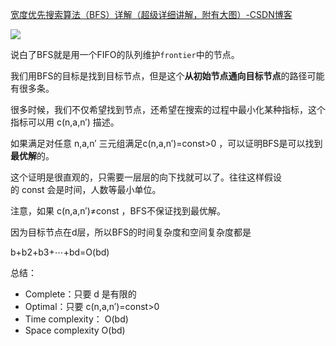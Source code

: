 [宽度优先搜索算法（BFS）详解（超级详细讲解，附有大图）-CSDN博客](https://blog.csdn.net/aliyonghang/article/details/128724989?ops_request_misc=%257B%2522request%255Fid%2522%253A%25225f0ae0db138e4f65b52a2541fc020628%2522%252C%2522scm%2522%253A%252220140713.130102334..%2522%257D&request_id=5f0ae0db138e4f65b52a2541fc020628&biz_id=0&utm_medium=distribute.pc_search_result.none-task-blog-2~all~top_positive~default-1-128724989-null-null.142^v102^pc_search_result_base8&utm_term=%E5%AE%BD%E5%BA%A6%E4%BC%98%E5%85%88%E6%90%9C%E7%B4%A2&spm=1018.2226.3001.4187)

  
![](https://pic1.zhimg.com/v2-ed7ae4bc6708d01708f6e7b35ee00f00_1440w.jpg)

说白了BFS就是用一个FIFO的队列维护`frontier`中的节点。

我们用BFS的目标是找到目标节点，但是这个**从初始节点通向目标节点**的路径可能有很多条。

很多时候，我们不仅希望找到节点，还希望在搜索的过程中最小化某种指标，这个指标可以用 c(n,a,n′) 描述。

如果满足对任意 n,a,n′ 三元组满足c(n,a,n′)=const>0 ，可以证明BFS是可以找到**最优解**的。

这个证明是很直观的，只需要一层层的向下找就可以了。往往这样假设的 const 会是时间，人数等最小单位。

注意，如果 c(n,a,n′)≠const ，BFS不保证找到最优解。

因为目标节点在d层，所以BFS的时间复杂度和空间复杂度都是

b+b2+b3+⋯+bd=O(bd)

总结：

- Complete：只要 d 是有限的
- Optimal：只要 c(n,a,n′)=const>0
- Time complexity： O(bd)
- Space complexity O(bd)